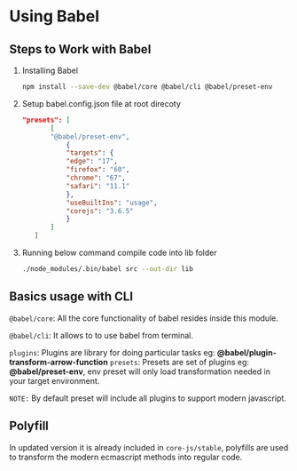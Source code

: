 # Using Babel

## Steps to Work with Babel

1. Installing Babel

   ```bash
   npm install --save-dev @babel/core @babel/cli @babel/preset-env
   ```

2. Setup babel.config.json file at root direcoty

   ```json
   "presets": [
          [
          "@babel/preset-env",
              {
              "targets": {
              "edge": "17",
              "firefox": "60",
              "chrome": "67",
              "safari": "11.1"
              },
              "useBuiltIns": "usage",
              "corejs": "3.6.5"
              }
          ]
      ]
   ```

3. Running below command compile code into lib folder

   ```bash
   ./node_modules/.bin/babel src --out-dir lib
   ```

## Basics usage with CLI

`@babel/core`: All the core functionality of babel resides inside this module.

`@babel/cli`: It allows to to use babel from terminal.

`plugins`: Plugins are library for doing particular tasks eg: **@babel/plugin-transform-arrow-function**
`presets`: Presets are set of plugins eg: **@babel/preset-env**, env preset will only load transformation needed in your target environment.

`NOTE:` By default preset will include all plugins to support modern javascript.

## Polyfill

In updated version it is already included in `core-js/stable`, polyfills are used to transform the modern ecmascript methods into regular code.
